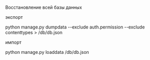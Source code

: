 Восстановление всей базы данных

экспорт

python manage.py dumpdata --exclude auth.permission --exclude contenttypes > /db/db.json

импорт

python manage.py loaddata /db/db.json
